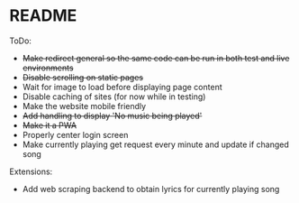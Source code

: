 # README

ToDo: 
- ~~Make redirect general so the same code can be run in both test and live environments~~
- ~~Disable scrolling on static pages~~
- Wait for image to load before displaying page content
- Disable caching of sites (for now while in testing)
- Make the website mobile friendly
- ~~Add handling to display 'No music being played'~~
- ~~Make it a PWA~~
- Properly center login screen
- Make currently playing get request every minute and update if changed song

Extensions:
- Add web scraping backend to obtain lyrics for currently playing song
